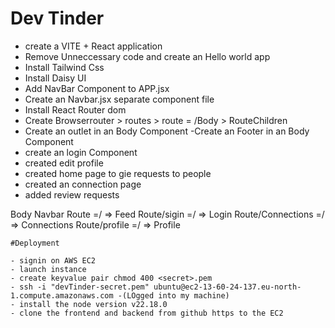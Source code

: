 # Dev Tinder

- create a VITE + React application
- Remove Unneccessary code and create an Hello world app
- Install Tailwind Css
- Install Daisy UI
- Add NavBar Component to APP.jsx
- Create an Navbar.jsx separate component file
- Install React Router dom
- Create Browserrouter > routes > route = /Body > RouteChildren
- Create an outlet in an Body Component
-Create an Footer in an Body Component
- create an login Component
- created edit profile
- created home page to gie requests to people
- created an connection page
- added review requests




Body
    Navbar
    Route =/ => Feed
    Route/sigin =/ => Login
    Route/Connections =/ => Connections
    Route/profile =/ => Profile




    #Deployment

    - signin on AWS EC2
    - launch instance
    - create keyvalue pair chmod 400 <secret>.pem
    - ssh -i "devTinder-secret.pem" ubuntu@ec2-13-60-24-137.eu-north-1.compute.amazonaws.com -(LOgged into my machine)
    - install the node version v22.18.0
    - clone the frontend and backend from github https to the EC2


